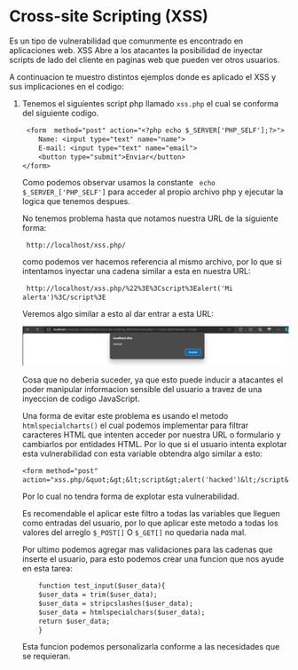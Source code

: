 # Cross-site Scripting (XSS)

Es un tipo de vulnerabilidad que comunmente es encontrado en aplicaciones web. XSS Abre a los atacantes la posibilidad de inyectar scripts de lado del cliente en paginas web que pueden ver otros usuarios.

A continuacion te muestro distintos ejemplos donde es aplicado el XSS y sus implicaciones en el codigo:

1. Tenemos el siguientes script php llamado ``` xss.php ``` el cual se conforma del siguiente codigo.
    ~~~~~
     <form  method="post" action="<?php echo $_SERVER['PHP_SELF'];?>">
        Name: <input type="text" name="name">
        E-mail: <input type="text" name="email">
        <button type="submit">Enviar</button>
    </form>
    ~~~~~
    Como podemos observar usamos la constante ``` echo $_SERVER_['PHP_SELF']``` para acceder al propio archivo php y ejecutar la logica que tenemos despues.

    No tenemos problema hasta que notamos nuestra URL de la siguiente forma:
    
        http://localhost/xss.php/

    como podemos ver hacemos referencia al mismo archivo, por lo que si intentamos inyectar una cadena similar a esta en nuestra URL:

        http://localhost/xss.php/%22%3E%3Cscript%3Ealert('Mi alerta')%3C/script%3E

    Veremos algo similar a esto al dar entrar a esta URL:

    ![alt text](img/xss.png)

    Cosa que no deberia suceder, ya que esto puede inducir a atacantes el poder manipular informacion sensible del usuario a travez de una inyeccion de codigo JavaScript.

    Una forma de evitar este problema es usando el metodo ```htmlspecialcharts()``` el cual podemos implementar para filtrar caracteres HTML que intenten acceder por nuestra URL o formulario y cambiarlos por entidades HTML. Por lo que si el usuario intenta explotar esta vulnerabilidad con esta variable obtendra algo similar a esto: 
    
    ~~~
    <form method="post" action="xss.php/&quot;&gt;&lt;script&gt;alert('hacked')&lt;/script&gt;"> 
    ~~~

    Por lo cual no tendra forma de explotar esta vulnerabilidad.

    Es recomendable el aplicar este filtro a todas las variables que lleguen como entradas del usuario, por lo que aplicar este metodo a todas los valores del arreglo ``` $_POST[] ``` O ``` $_GET[] ``` no quedaria nada mal.

    Por ultimo podemos agregar mas validaciones para las cadenas que inserte el usuario, para esto podemos crear una funcion que nos ayude en esta tarea: 
    ~~~
        function test_input($user_data){
        $user_data = trim($user_data);
        $user_data = stripcslashes($user_data);
        $user_data = htmlspecialchars($user_data);
        return $user_data;
        }
    ~~~
    Esta funcion podemos personalizarla conforme a las necesidades que se requieran.

    


    